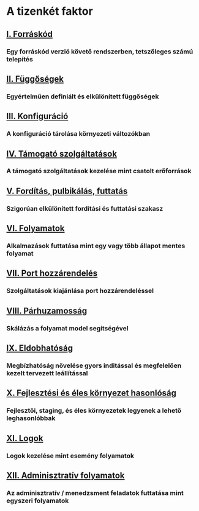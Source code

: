 A tizenkét faktor
==================

## [I. Forráskód](./codebase)
### Egy forráskód verzió követő rendszerben, tetszőleges számú telepítés

## [II. Függőségek](./dependencies)
### Egyértelműen definiált és elkülönített függőségek

## [III. Konfiguráció](./config)
### A konfiguráció tárolása környezeti változókban 

## [IV. Támogató szolgáltatások](./backing-services)
### A támogató szolgáltatások kezelése mint csatolt erőforrások 

## [V. Fordítás, pulbikálás, futtatás](./build-release-run)
### Szigorúan elkülönített fordítási és futtatási szakasz

## [VI. Folyamatok](./processes)
### Alkalmazások futtatása mint egy vagy több állapot mentes folyamat 

## [VII. Port hozzárendelés](./port-binding)
### Szolgáltatások kiajánlása port hozzárendeléssel 

## [VIII. Párhuzamosság](./concurrency)
### Skálázás a folyamat model segítségével

## [IX. Eldobhatóság](./disposability)
### Megbízhatóság növelése gyors inditással és megfelelően kezelt tervezett leállítással 

## [X. Fejlesztési és éles környezet hasonlóság](./dev-prod-parity)
### Fejlesztői, staging, és éles környezetek legyenek a lehető leghasonlóbbak 

## [XI. Logok](./logs)
### Logok kezelése mint esemény folyamatok 

## [XII. Adminisztratív folyamatok](./admin-processes)
### Az adminisztratív / menedzsment feladatok futtatása mint egyszeri folyamatok 
